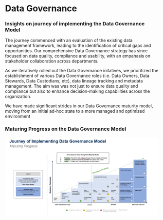 # Data Governance
### Insights on journey of implementing the Data Governance Model

The journey commenced with an evaluation of the existing data management framework, leading to the identification of critical gaps and opportunities. 
Our comprehensive Data Governance strategy has since focused on data quality, compliance and usability, with an empahasis on stakeholder collaboration across departments. 

As we iteratively rolled out the Data Governance initatives, we prioritized the establishment of various Data Governance roles (i.e. Data Owners, Data Stewards, Data Custodians, etc), data lineage tracking and metadata management. The aim was was not just to ensure data quality and compliance but also to enhance decision-making capabilities across the organization. 

We have made significant strides in our Data Governance maturity model, moving from an initial ad-hoc state to a more managed and optimized environment           

### Maturing Progress on the Data Governance Model
![DG_Model](/assets/DG_Model.png) 
